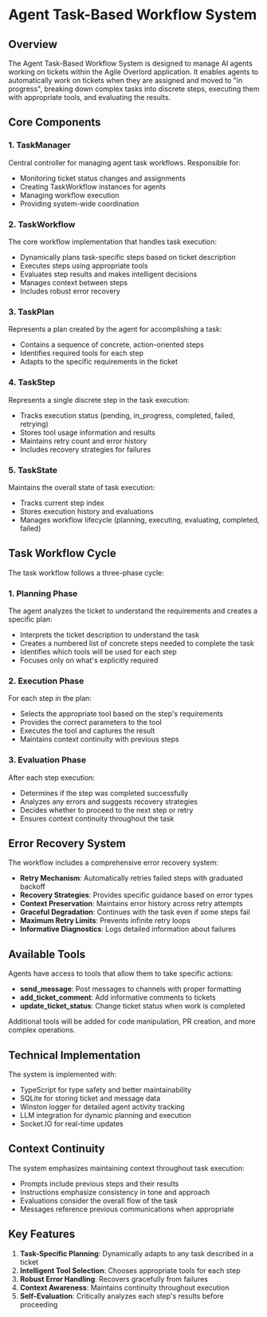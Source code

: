 # Agent Task-Based Workflow System

## Overview
The Agent Task-Based Workflow System is designed to manage AI agents working on tickets within the Agile Overlord application. It enables agents to automatically work on tickets when they are assigned and moved to "in progress", breaking down complex tasks into discrete steps, executing them with appropriate tools, and evaluating the results.

## Core Components

### 1. TaskManager
Central controller for managing agent task workflows. Responsible for:
- Monitoring ticket status changes and assignments
- Creating TaskWorkflow instances for agents
- Managing workflow execution
- Providing system-wide coordination

### 2. TaskWorkflow
The core workflow implementation that handles task execution:
- Dynamically plans task-specific steps based on ticket description
- Executes steps using appropriate tools
- Evaluates step results and makes intelligent decisions
- Manages context between steps
- Includes robust error recovery

### 3. TaskPlan
Represents a plan created by the agent for accomplishing a task:
- Contains a sequence of concrete, action-oriented steps
- Identifies required tools for each step
- Adapts to the specific requirements in the ticket

### 4. TaskStep
Represents a single discrete step in the task execution:
- Tracks execution status (pending, in_progress, completed, failed, retrying)
- Stores tool usage information and results
- Maintains retry count and error history
- Includes recovery strategies for failures

### 5. TaskState
Maintains the overall state of task execution:
- Tracks current step index
- Stores execution history and evaluations
- Manages workflow lifecycle (planning, executing, evaluating, completed, failed)

## Task Workflow Cycle

The task workflow follows a three-phase cycle:

### 1. Planning Phase
The agent analyzes the ticket to understand the requirements and creates a specific plan:
- Interprets the ticket description to understand the task
- Creates a numbered list of concrete steps needed to complete the task
- Identifies which tools will be used for each step
- Focuses only on what's explicitly required

### 2. Execution Phase
For each step in the plan:
- Selects the appropriate tool based on the step's requirements
- Provides the correct parameters to the tool
- Executes the tool and captures the result
- Maintains context continuity with previous steps

### 3. Evaluation Phase
After each step execution:
- Determines if the step was completed successfully
- Analyzes any errors and suggests recovery strategies
- Decides whether to proceed to the next step or retry
- Ensures context continuity throughout the task

## Error Recovery System

The workflow includes a comprehensive error recovery system:

- **Retry Mechanism**: Automatically retries failed steps with graduated backoff
- **Recovery Strategies**: Provides specific guidance based on error types
- **Context Preservation**: Maintains error history across retry attempts
- **Graceful Degradation**: Continues with the task even if some steps fail
- **Maximum Retry Limits**: Prevents infinite retry loops
- **Informative Diagnostics**: Logs detailed information about failures

## Available Tools

Agents have access to tools that allow them to take specific actions:

- **send_message**: Post messages to channels with proper formatting
- **add_ticket_comment**: Add informative comments to tickets
- **update_ticket_status**: Change ticket status when work is completed

Additional tools will be added for code manipulation, PR creation, and more complex operations.

## Technical Implementation

The system is implemented with:
- TypeScript for type safety and better maintainability
- SQLite for storing ticket and message data
- Winston logger for detailed agent activity tracking
- LLM integration for dynamic planning and execution
- Socket.IO for real-time updates

## Context Continuity

The system emphasizes maintaining context throughout task execution:
- Prompts include previous steps and their results
- Instructions emphasize consistency in tone and approach
- Evaluations consider the overall flow of the task
- Messages reference previous communications when appropriate

## Key Features

1. **Task-Specific Planning**: Dynamically adapts to any task described in a ticket
2. **Intelligent Tool Selection**: Chooses appropriate tools for each step
3. **Robust Error Handling**: Recovers gracefully from failures
4. **Context Awareness**: Maintains continuity throughout execution
5. **Self-Evaluation**: Critically analyzes each step's results before proceeding